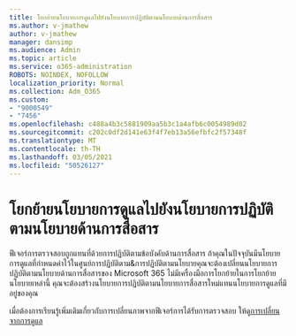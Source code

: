 ```yaml
---
title: โยกย้ายนโยบายการดูแลไปยังนโยบายการปฏิบัติตามนโยบายด้านการสื่อสาร
ms.author: v-jmathew
author: v-jmathew
manager: dansimp
ms.audience: Admin
ms.topic: article
ms.service: o365-administration
ROBOTS: NOINDEX, NOFOLLOW
localization_priority: Normal
ms.collection: Adm_O365
ms.custom:
- "9000549"
- "7456"
ms.openlocfilehash: c488a4b3c5881909aa5b3c1a4afb6c0054989d02
ms.sourcegitcommit: c202c0df2d141e63f4f7eb13a56efbfc2f57348f
ms.translationtype: MT
ms.contentlocale: th-TH
ms.lasthandoff: 03/05/2021
ms.locfileid: "50526127"
---
```

# <a name="migrate-supervision-policies-to-communication-compliance-policies"></a>โยกย้ายนโยบายการดูแลไปยังนโยบายการปฏิบัติตามนโยบายด้านการสื่อสาร

ฟีเจอร์การตรวจสอบถูกแทนที่ด้วยการปฏิบัติตามข้อบังคับด้านการสื่อสาร ถ้าคุณในปัจจุบันมีนโยบายการดูแลที่กําหนดค่าไว้ในศูนย์การปฏิบัติตาม&การปฏิบัติตามนโยบายคุณจะต้องเปลี่ยนนโยบายการปฏิบัติตามนโยบายด้านการสื่อสารของ Microsoft 365 ไม่มีเครื่องมือการโยกย้ายในการโยกย้ายนโยบายเหล่านี้ คุณจะต้องสร้างนโยบายการปฏิบัติตามนโยบายการสื่อสารใหม่แทนนโยบายการดูแลที่มีอยู่ของคุณ

เมื่อต้องการเรียนรู้เพิ่มเติมเกี่ยวกับการเปลี่ยนภาพจากฟีเจอร์การได้รับการตรวจสอบ ให้ดู[การเปลี่ยนจากการดูแล](https://go.microsoft.com/fwlink/?linkid=2128750)

